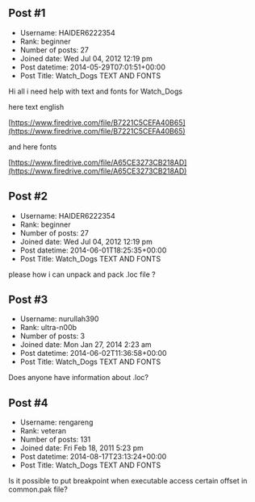 ## Post #1
- Username: HAIDER6222354
- Rank: beginner
- Number of posts: 27
- Joined date: Wed Jul 04, 2012 12:19 pm
- Post datetime: 2014-05-29T07:01:51+00:00
- Post Title: Watch_Dogs TEXT AND FONTS

Hi all i need help with text and fonts for Watch_Dogs

here text english

[https://www.firedrive.com/file/B7221C5CEFA40B65](https://www.firedrive.com/file/B7221C5CEFA40B65)

and here fonts

[https://www.firedrive.com/file/A65CE3273CB218AD](https://www.firedrive.com/file/A65CE3273CB218AD)
## Post #2
- Username: HAIDER6222354
- Rank: beginner
- Number of posts: 27
- Joined date: Wed Jul 04, 2012 12:19 pm
- Post datetime: 2014-06-01T18:25:35+00:00
- Post Title: Watch_Dogs TEXT AND FONTS

please how i can unpack and pack .loc file ?
## Post #3
- Username: nurullah390
- Rank: ultra-n00b
- Number of posts: 3
- Joined date: Mon Jan 27, 2014 2:23 am
- Post datetime: 2014-06-02T11:36:58+00:00
- Post Title: Watch_Dogs TEXT AND FONTS

Does anyone have information about .loc?
## Post #4
- Username: rengareng
- Rank: veteran
- Number of posts: 131
- Joined date: Fri Feb 18, 2011 5:23 pm
- Post datetime: 2014-08-17T23:13:24+00:00
- Post Title: Watch_Dogs TEXT AND FONTS

Is it possible to put breakpoint when executable access certain offset in common.pak file?
